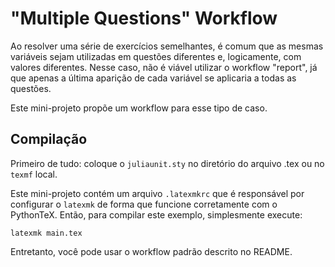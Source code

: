 # "Multiple Questions" Workflow

Ao resolver uma série de exercícios semelhantes, é comum que as mesmas variáveis sejam utilizadas em questões diferentes e, logicamente, com valores diferentes.
Nesse caso, não é viável utilizar o workflow "report", já que apenas a última aparição de cada variável se aplicaria a todas as questões.

Este mini-projeto propõe um workflow para esse tipo de caso.

## Compilação

Primeiro de tudo: coloque o `juliaunit.sty` no diretório do arquivo .tex ou no `texmf` local.

Este mini-projeto contém um arquivo `.latexmkrc` que é responsável por configurar o `latexmk` de forma que funcione corretamente com o PythonTeX. Então, para compilar este exemplo, simplesmente execute:

```shell
latexmk main.tex
```

Entretanto, você pode usar o workflow padrão descrito no README.